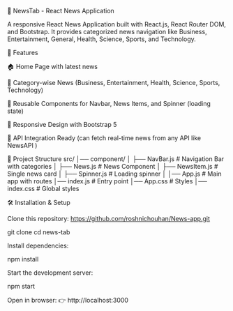 

📰 NewsTab - React News Application

A responsive React News Application built with React.js, React Router DOM, and Bootstrap.
It provides categorized news navigation like Business, Entertainment, General, Health, Science, Sports, and Technology.

🚀 Features

🏠 Home Page with latest news

📑 Category-wise News (Business, Entertainment, Health, Science, Sports, Technology)

🔄 Reusable Components for Navbar, News Items, and Spinner (loading state)

🎨 Responsive Design with Bootstrap 5

📡 API Integration Ready (can fetch real-time news from any API like NewsAPI
)

📂 Project Structure
src/
│── component/
│   ├── NavBar.js       # Navigation Bar with categories
│   ├── News.js         # News Component
│   ├── NewsItem.js     # Single news card
│   ├── Spinner.js      # Loading spinner
│
│── App.js              # Main app with routes
│── index.js            # Entry point
│── App.css             # Styles
│── index.css           # Global styles

🛠️ Installation & Setup

Clone this repository:
https://github.com/roshnichouhan/News-app.git

git clone 
cd news-tab


Install dependencies:

npm install


Start the development server:

npm start


Open in browser:
👉 http://localhost:3000
